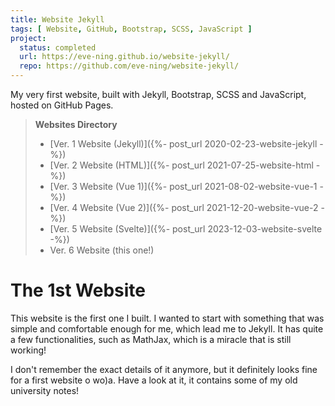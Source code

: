 ```yaml
---
title: Website Jekyll
tags: [ Website, GitHub, Bootstrap, SCSS, JavaScript ]
project:
  status: completed
  url: https://eve-ning.github.io/website-jekyll/
  repo: https://github.com/eve-ning/website-jekyll/
---
```


My very first website, built with Jekyll, Bootstrap, SCSS and JavaScript,
hosted on GitHub Pages.

<!--more-->

> **Websites Directory**
> - [Ver. 1 Website (Jekyll)]({%- post_url 2020-02-23-website-jekyll -%})
> - [Ver. 2 Website (HTML)]({%- post_url 2021-07-25-website-html -%})
> - [Ver. 3 Website (Vue 1)]({%- post_url 2021-08-02-website-vue-1 -%})
> - [Ver. 4 Website (Vue 2)]({%- post_url 2021-12-20-website-vue-2 -%})
> - [Ver. 5 Website (Svelte)]({%- post_url 2023-12-03-website-svelte -%})
> - Ver. 6 Website (this one!)

# The 1st Website

This website is the first one I built. I wanted to start with something that was
simple and comfortable enough for me, which lead me to Jekyll. It has quite a
few functionalities, such as MathJax, which is a miracle that is still working!

I don't remember the exact details of it anymore, but it definitely looks fine
for a first website o wo)a. Have a look at it, it contains some of my old
university notes!
